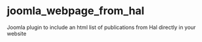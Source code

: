 joomla_webpage_from_hal
=======================

Joomla plugin to include an html list of publications from Hal directly in your website
